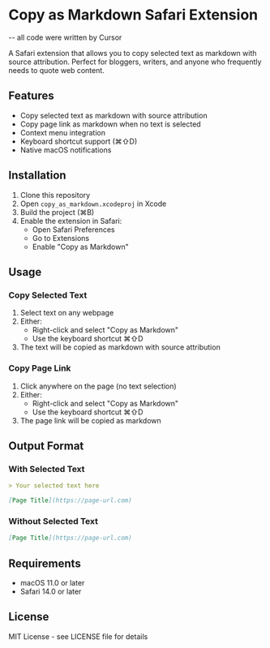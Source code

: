 # Copy as Markdown Safari Extension
-- all code were written by Cursor

A Safari extension that allows you to copy selected text as markdown with source attribution. Perfect for bloggers, writers, and anyone who frequently needs to quote web content.

## Features

- Copy selected text as markdown with source attribution
- Copy page link as markdown when no text is selected
- Context menu integration
- Keyboard shortcut support (⌘⇧D)
- Native macOS notifications

## Installation

1. Clone this repository
2. Open `copy_as_markdown.xcodeproj` in Xcode
3. Build the project (⌘B)
4. Enable the extension in Safari:
   - Open Safari Preferences
   - Go to Extensions
   - Enable "Copy as Markdown"

## Usage

### Copy Selected Text
1. Select text on any webpage
2. Either:
   - Right-click and select "Copy as Markdown"
   - Use the keyboard shortcut ⌘⇧D
3. The text will be copied as markdown with source attribution

### Copy Page Link
1. Click anywhere on the page (no text selection)
2. Either:
   - Right-click and select "Copy as Markdown"
   - Use the keyboard shortcut ⌘⇧D
3. The page link will be copied as markdown

## Output Format

### With Selected Text
```markdown
> Your selected text here

[Page Title](https://page-url.com)
```

### Without Selected Text
```markdown
[Page Title](https://page-url.com)
```

## Requirements

- macOS 11.0 or later
- Safari 14.0 or later

## License

MIT License - see LICENSE file for details

